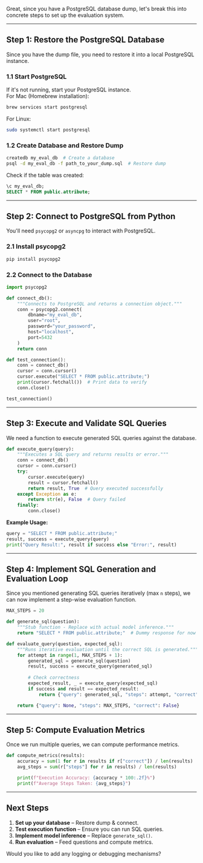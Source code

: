 Great, since you have a PostgreSQL database dump, let's break this into concrete steps to set up the evaluation system.  

---

## **Step 1: Restore the PostgreSQL Database**
Since you have the dump file, you need to restore it into a local PostgreSQL instance.

### **1.1 Start PostgreSQL**  
If it's not running, start your PostgreSQL instance.  
For Mac (Homebrew installation):  
```bash
brew services start postgresql
```
For Linux:  
```bash
sudo systemctl start postgresql
```

### **1.2 Create Database and Restore Dump**
```bash
createdb my_eval_db  # Create a database
psql -d my_eval_db -f path_to_your_dump.sql  # Restore dump
```
Check if the table was created:  
```sql
\c my_eval_db;
SELECT * FROM public.attribute;
```

---

## **Step 2: Connect to PostgreSQL from Python**
You'll need `psycopg2` or `asyncpg` to interact with PostgreSQL.

### **2.1 Install psycopg2**
```bash
pip install psycopg2
```

### **2.2 Connect to the Database**
```python
import psycopg2

def connect_db():
    """Connects to PostgreSQL and returns a connection object."""
    conn = psycopg2.connect(
        dbname="my_eval_db",
        user="root",
        password="your_password",
        host="localhost",
        port=5432
    )
    return conn

def test_connection():
    conn = connect_db()
    cursor = conn.cursor()
    cursor.execute("SELECT * FROM public.attribute;")
    print(cursor.fetchall())  # Print data to verify
    conn.close()

test_connection()
```

---

## **Step 3: Execute and Validate SQL Queries**
We need a function to execute generated SQL queries against the database.

```python
def execute_query(query):
    """Executes a SQL query and returns results or error."""
    conn = connect_db()
    cursor = conn.cursor()
    try:
        cursor.execute(query)
        result = cursor.fetchall()
        return result, True  # Query executed successfully
    except Exception as e:
        return str(e), False  # Query failed
    finally:
        conn.close()
```

**Example Usage:**
```python
query = "SELECT * FROM public.attribute;"
result, success = execute_query(query)
print("Query Result:", result if success else "Error:", result)
```

---

## **Step 4: Implement SQL Generation and Evaluation Loop**
Since you mentioned generating SQL queries iteratively (max `n` steps), we can now implement a step-wise evaluation function.

```python
MAX_STEPS = 20

def generate_sql(question):
    """Stub function - Replace with actual model inference."""
    return "SELECT * FROM public.attribute;"  # Dummy response for now

def evaluate_query(question, expected_sql):
    """Runs iterative evaluation until the correct SQL is generated."""
    for attempt in range(1, MAX_STEPS + 1):
        generated_sql = generate_sql(question)
        result, success = execute_query(generated_sql)
        
        # Check correctness
        expected_result, _ = execute_query(expected_sql)
        if success and result == expected_result:
            return {"query": generated_sql, "steps": attempt, "correct": True}

    return {"query": None, "steps": MAX_STEPS, "correct": False}
```

---

## **Step 5: Compute Evaluation Metrics**
Once we run multiple queries, we can compute performance metrics.

```python
def compute_metrics(results):
    accuracy = sum(1 for r in results if r["correct"]) / len(results)
    avg_steps = sum(r["steps"] for r in results) / len(results)

    print(f"Execution Accuracy: {accuracy * 100:.2f}%")
    print(f"Average Steps Taken: {avg_steps}")
```

---

## **Next Steps**
1. **Set up your database** – Restore dump & connect.  
2. **Test execution function** – Ensure you can run SQL queries.  
3. **Implement model inference** – Replace `generate_sql()`.  
4. **Run evaluation** – Feed questions and compute metrics.  

Would you like to add any logging or debugging mechanisms?